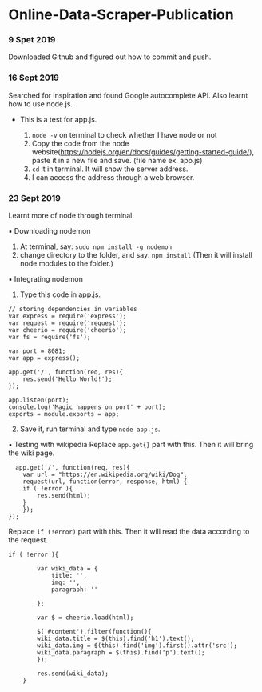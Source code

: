 # Online-Data-Scraper-Publication

### 9 Spet 2019
Downloaded Github and figured out how to commit and push.

### 16 Sept 2019
Searched for inspiration and found Google autocomplete API. Also learnt how to use node.js. 

* This is a test for app.js.

  1. `node -v` on terminal to check whether I have node or not
  2. Copy the code from the node website(https://nodejs.org/en/docs/guides/getting-started-guide/), paste it in a new file and save. (file name ex. app.js)
  3. `cd` it in terminal. It will show the server address.
  4. I can access the address through a web browser.

### 23 Sept 2019
Learnt more of node through terminal.

:black_small_square: Downloading nodemon
  1. At terminal, say:
`sudo npm install -g nodemon`
  2. change directory to the folder, and say:
`npm install`
  (Then it will install node modules to the folder.)

:black_small_square: Integrating nodemon
  1. Type this code in app.js.
```
// storing dependencies in variables
var express = require('express');
var request = require('request');
var cheerio = require('cheerio');
var fs = require('fs');

var port = 8081;
var app = express();

app.get('/', function(req, res){
    res.send('Hello World!');
});

app.listen(port);
console.log('Magic happens on port' + port);
exports = module.exports = app;
```
   2. Save it, run terminal and type `node app.js`.
  
:black_small_square: Testing with wikipedia
  Replace `app.get{}` part with this. Then it will bring the wiki page.
```
  app.get('/', function(req, res){
    var url = "https://en.wikipedia.org/wiki/Dog";
    request(url, function(error, response, html) {
    if ( !error ){
        res.send(html);
    }
    });
});
```
   Replace `if (!error)` part with this. Then it will read the data according to the request.
```
if ( !error ){
        
        var wiki_data = {
            title: '',
            img: '',
            paragraph: ''
            
        }; 
        
        var $ = cheerio.load(html);
        
        $('#content').filter(function(){
        wiki_data.title = $(this).find('h1').text();
        wiki_data.img = $(this).find('img').first().attr('src');
        wiki_data.paragraph = $(this).find('p').text();
        });
        
        res.send(wiki_data);
    }
```
